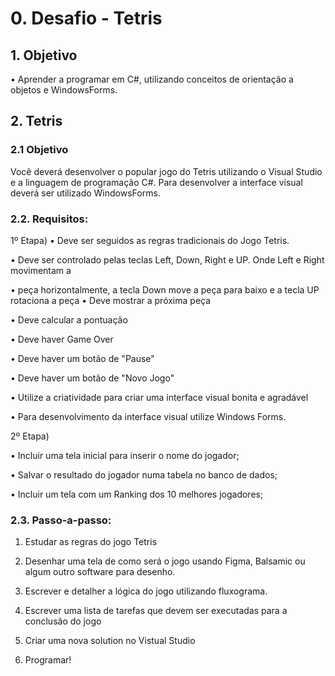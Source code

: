 # 0. Desafio - Tetris
## 1. Objetivo
• Aprender a programar em C#, utilizando conceitos de orientação a objetos e 
WindowsForms.
## 2. Tetris
 ### 2.1 Objetivo 
Você deverá desenvolver o popular jogo do Tetris utilizando o Visual Studio e a linguagem de 
programação C#. Para desenvolver a interface visual deverá ser utilizado WindowsForms.

### 2.2. Requisitos:
1º Etapa)
• Deve ser seguidos as regras tradicionais do Jogo Tetris. 

• Deve ser controlado pelas teclas Left, Down, Right e UP. Onde Left e Right movimentam a 

• peça horizontalmente, a tecla Down move a peça para baixo e a tecla UP rotaciona a peça
• Deve mostrar a próxima peça


• Deve calcular a pontuação

• Deve haver Game Over

• Deve haver um botão de "Pause"

• Deve haver um botão de "Novo Jogo"

• Utilize a criatividade para criar uma interface visual bonita e agradável

• Para desenvolvimento da interface visual utilize Windows Forms.

2º Etapa)

• Incluir uma tela inicial para inserir o nome do jogador;

• Salvar o resultado do jogador numa tabela no banco de dados;

• Incluir um tela com um Ranking dos 10 melhores jogadores;

### 2.3. Passo-a-passo:

1. Estudar as regras do jogo Tetris

2. Desenhar uma tela de como será o jogo usando Figma, Balsamic ou algum outro 
software para desenho.

3. Escrever e detalher a lógica do jogo utilizando fluxograma.

4. Escrever uma lista de tarefas que devem ser executadas para a conclusão do jogo
 
6. Criar uma nova solution no Vistual Studio

7. Programar!
